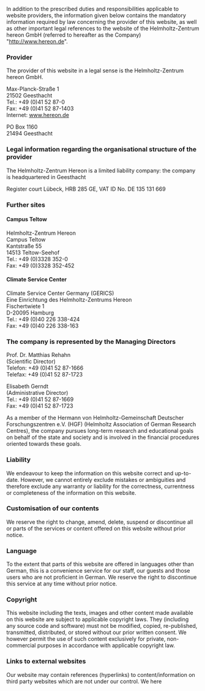 In addition to the prescribed duties and responsibilities applicable to website providers, the information given below contains the mandatory information required by law concerning the provider of this website, as well as other important legal references to the website of the Helmholtz-Zentrum hereon GmbH (referred to hereafter as the Company) "http://www.hereon.de".

### Provider
The provider of this website in a legal sense is the Helmholtz-Zentrum hereon GmbH.

Max-Planck-Straße 1  
21502 Geesthacht  
Tel.: +49 (0)41 52 87-0  
Fax: +49 (0)41 52 87-1403  
Internet: www.hereon.de

PO Box 1160  
21494 Geesthacht

### Legal information regarding the organisational structure of the provider
The Helmholtz-Zentrum Hereon is a limited liability company: the company is headquartered in Geesthacht

Register court Lübeck, HRB 285 GE, VAT ID No. DE 135 131 669

### Further sites
#### Campus Teltow
Helmholtz-Zentrum Hereon  
Campus Teltow  
Kantstraße 55  
14513 Teltow-Seehof  
Tel.: +49 (0)3328 352-0  
Fax: +49 (0)3328 352-452

#### Climate Service Center
Climate Service Center Germany (GERICS)  
Eine Einrichtung des Helmholtz-Zentrums Hereon  
Fischertwiete 1  
D-20095 Hamburg  
Tel.: +49 (0)40 226 338-424  
Fax: +49 (0)40 226 338-163

### The company is represented by the Managing Directors
Prof. Dr. Matthias Rehahn  
(Scientific Director)  
Telefon: +49 (0)41 52 87-1666  
Telefax: +49 (0)41 52 87-1723

Elisabeth Gerndt  
(Administrative Director)  
Tel.: +49 (0)41 52 87-1669  
Fax: +49 (0)41 52 87-1723

As a member of the Hermann von Helmholtz-Gemeinschaft Deutscher Forschungszentren e.V. (HGF) (Helmholtz Association of German Research Centres), the company pursues long-term research and educational goals on behalf of the state and society and is involved in the financial procedures oriented towards these goals.

### Liability
We endeavour to keep the information on this website correct and up-to-date. However, we cannot entirely exclude mistakes or ambiguities and therefore exclude any warranty or liability for the correctness, currentness or completeness of the information on this website.

### Customisation of our contents
We reserve the right to change, amend, delete, suspend or discontinue all or parts of the services or content offered on this website without prior notice.

### Language
To the extent that parts of this website are offered in languages other than German, this is a convenience service for our staff, our guests and those users who are not proficient in German. We reserve the right to discontinue this service at any time without prior notice.

### Copyright
This website including the texts, images and other content made available on this website are subject to applicable copyright laws. They (including any source code and software) must not be modified, copied, re-published, transmitted, distributed, or stored without our prior written consent. We however permit the use of such content exclusively for private, non-commercial purposes in accordance with applicable copyright law.

### Links to external websites
Our website may contain references (hyperlinks) to content/information on third party websites which are not under our control. We here
